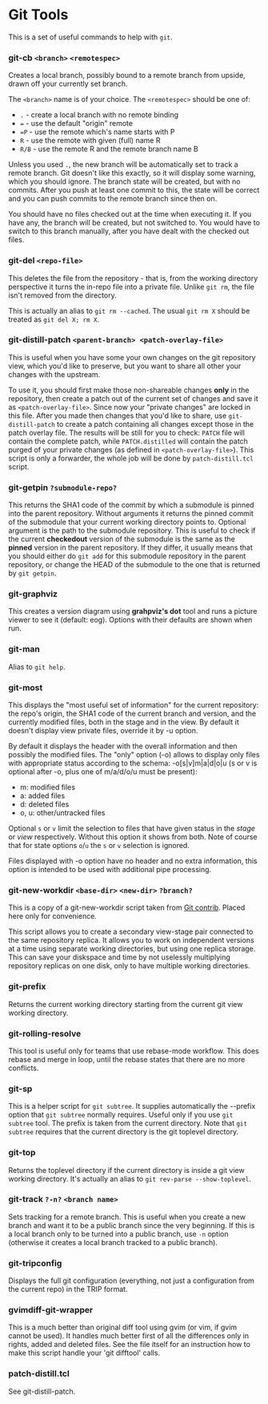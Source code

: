Git Tools
=========

This is a set of useful commands to help with `git`.

###  git-cb `<branch>` `<remotespec>`

Creates a local branch, possibly bound to a remote branch from upside, drawn off
your currently set branch.

The `<branch>` name is of your choice. The `<remotespec>` should be one of:

* `.` - create a local branch with no remote binding
* `=` - use the default "origin" remote
* `=P` - use the remote which's name starts with P
* `R` - use the remote with given (full) name R
* `R/B` - use the remote R and the remote branch name B

Unless you used `.`, the new branch will be automatically set to track a remote
branch. Git doesn't like this exactly, so it will display some warning, which
you should ignore. The branch state will be created, but with no commits. After
you push at least one commit to this, the state will be correct and you can push
commits to the remote branch since then on.

You should have no files checked out at the time when executing it. If you have
any, the branch will be created, but not switched to. You would have to switch to
this branch manually, after you have dealt with the checked out files.


###  git-del `<repo-file>`

This deletes the file from the repository - that is, from the working directory
perspective it turns the in-repo file into a private file. Unlike `git rm`, the
file isn't removed from the directory.

This is actually an alias to `git rm --cached`. The usual `git rm X` should be
treated as `git del X; rm X`.

###  git-distill-patch `<parent-branch> <patch-overlay-file>`

This is useful when you have some your own changes on the git repository view,
which you'd like to preserve, but you want to share all other your changes with
the upstream.

To use it, you should first make those non-shareable changes **only** in the
repository, then create a patch out of the current set of changes and save it
as `<patch-overlay-file>`. Since now your "private changes" are locked in this
file. After you made then changes that you'd like to share, use
`git-distill-patch` to create a patch containing all changes except those in
the patch overlay file. The results will be still for you to check: `PATCH`
file will contain the complete patch, while `PATCH.distilled` will contain the
patch purged of your private changes (as defined in `<patch-overlay-file>`).
This script is only a forwarder, the whole job will be done by
`patch-distill.tcl` script.

###  git-getpin `?submodule-repo?`

This returns the SHA1 code of the commit by which a submodule is pinned into the parent repository. Without arguments
it returns the pinned commit of the submodule that your current working directory points to. Optional argument is the
path to the submodule repository. This is useful to check if the current __checkedout__ version of the submodule is
the same as the __pinned__ version in the parent repository. If they differ, it usually means that you should either
do `git add` for this submodule repository in the parent repository, or change the HEAD of the submodule to the one
that is returned by `git getpin`.

###  git-graphviz

This creates a version diagram using __grahpviz's dot__ tool and runs a picture viewer to see it (default: eog). Options
with their defaults are shown when run.

###  git-man

Alias to `git help`.

###  git-most

This displays the "most useful set of information" for the current repository:
the repo's origin, the SHA1 code of the current branch and version, and the
currently modified files, both in the stage and in the view. By default it
doesn't display view private files, override it by -u option.

By default it displays the header with the overall information and then possibly
the modified files. The "only" option (-o) allows to display only files with appropriate
status according to the schema: -o[s|v]m|a|d|o|u (s or v is optional after -o, plus one
of m/a/d/o/u must be present):

* m: modified files
* a: added files
* d: deleted files
* o, u: other/untracked files

Optional `s` or `v` limit the selection to files that have given status in the _stage_
or _view_ respectively. Without this option it shows from both. Note of course that
for state options `o`/`u` the `s` or `v` selection is ignored.

Files displayed with -o option have no header and no extra information, this option is
intended to be used with additional pipe processing.

###  git-new-workdir `<base-dir>` `<new-dir>` `?branch?`

This is a copy of a git-new-workdir script taken from
[Git contrib](https://github.com/git/git/tree/master/contrib/workdir). Placed here
only for convenience.

This script allows you to create a secondary view-stage pair connected to the same
repository replica. It allows you to work on independent versions at a time using
separate working directories, but using one replica storage. This can save your
diskspace and time by not uselessly multiplying repository replicas on one disk,
only to have multiple working directories.

###  git-prefix

Returns the current working directory starting from the current git view working directory.

###  git-rolling-resolve

This tool is useful only for teams that use rebase-mode workflow. This does rebase and merge
in loop, until the rebase states that there are no more conflicts.

###  git-sp

This is a helper script for `git subtree`. It supplies automatically the --prefix option that
`git subtree` normally requires. Useful only if you use `git subtree` tool. The prefix is taken
from the current directory. Note that `git subtree` requires that the current directory is the
git toplevel directory.

###  git-top

Returns the toplevel directory if the current directory is inside a git view working directory.
It's actually an alias to `git rev-parse --show-toplevel`.

###  git-track `?-n?` `<branch name>`

Sets tracking for a remote branch. This is useful when you create a new branch and
want it to be a public branch since the very beginning. If this is a local branch
only to be turned into a public branch, use `-n` option (otherwise it creates a local
branch tracked to a public branch).

###  git-tripconfig

Displays the full git configuration (everything, not just a configuration from the current repo)
in the TRIP format.

###  gvimdiff-git-wrapper

This is a much better than original diff tool using gvim (or vim, if gvim cannot be used). It handles
much better first of all the differences only in rights, added and deleted files. See the file itself
for an instruction how to make this script handle your 'git difftool' calls.

###  patch-distill.tcl

See git-distill-patch.



